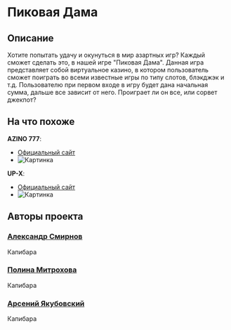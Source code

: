 # Пиковая Дама
## Описание
Хотите попытать удачу и окунуться в мир азартных игр? Каждый сможет сделать это, в нашей игре "Пиковая Дама". 
Данная игра представляет собой виртуальное казино, в котором пользователь сможет поиграть во всеми известные игры по типу слотов, блэкджэк и т.д.
Пользователю при первом входе в игру будет дана начальная сумма, дальше все зависит от него. Проиграет ли он все, или сорвет джекпот?
## На что похоже
**AZINO 777**:
- [Официальный сайт](https://www.ngv7w-azino777.icu/ru "Официальный сайт")
- ![Картинка](http://uvao.ru/uploads/posts/2018-08/1533469912_screenshot-1.png "Подсказка")

**UP-X**:
- [Официальный сайт](https://up2xf6x.xyz/ "Официальный сайт")
- ![Картинка](https://forum.bits.media/uploads/monthly_2022_05/L5W5nKEaAC4.jpg.1df255e04a284836a9641301c458e65e.jpg "Подсказка")
## Авторы проекта
### [Александр Смирнов](https://github.com/lilApril)
Капибара
### [Полина Митрохова](https://github.com/paullyaw)
Капибара
### [Арсений Якубовский](https://github.com/hunter3470)
Капибара
